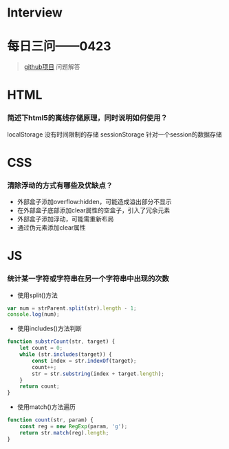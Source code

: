 # Interview
# 每日三问——0423
> [github项目](https://github.com/haizlin/fe-interview?utm_source=ZHShareTargetIDMore&utm_medium=social&utm_oi=750848792785354752) 问题解答
# HTML
### 简述下html5的离线存储原理，同时说明如何使用？
localStorage 没有时间限制的存储
sessionStorage 针对一个session的数据存储
# CSS
### 清除浮动的方式有哪些及优缺点？
* 外部盒子添加overflow:hidden，可能造成溢出部分不显示
* 在外部盒子底部添加clear属性的空盒子，引入了冗余元素
* 外部盒子添加浮动，可能需重新布局
* 通过伪元素添加clear属性
# JS
### 统计某一字符或字符串在另一个字符串中出现的次数
* 使用split()方法
```javascript
var num = strParent.split(str).length - 1;
console.log(num);
```
* 使用includes()方法判断
```javascript
function substrCount(str, target) {
	let count = 0;
	while (str.includes(target)) {
		const index = str.indexOf(target);
		count++;
		str = str.substring(index + target.length);
	}
	return count;
}
```
* 使用match()方法遍历
```javascript
function count(str, param) {
	const reg = new RegExp(param, 'g');
	return str.match(reg).length;
}
```
